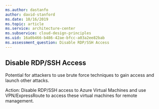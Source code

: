 ```yaml
---
ms.author: dastanfo
author: david-stanford
ms.date: 10/16/2019
ms.topic: article
ms.service: architecture-center
ms.subservice: cloud-design-principles
ms.uid: 16a0b466-b486-42ae-bfcc-a03a2ee82bab
ms.assessment_question: Disable RDP/SSH Access
---
```

## Disable RDP/SSH Access

Potential for attackers to use brute force techniques to gain access and launch other attacks.

Action:
Disable RDP/SSH access to Azure Virtual Machines and use VPN/ExpressRoute to access these virtual machines for remote management.
